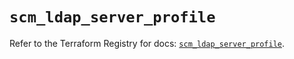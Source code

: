 # `scm_ldap_server_profile`

Refer to the Terraform Registry for docs: [`scm_ldap_server_profile`](https://registry.terraform.io/providers/paloaltonetworks/scm/1.0.2/docs/resources/ldap_server_profile).
